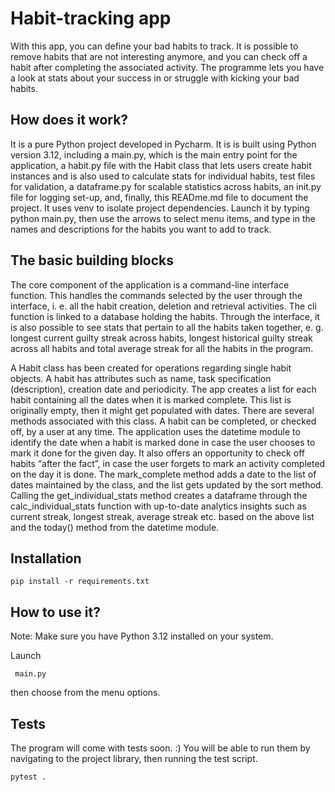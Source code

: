 # Habit-tracking app

With this app, you can define your bad habits to track. It is possible to remove habits that are not interesting anymore, and you can check off a habit after completing the associated activity. The programme lets you have a look at stats about your success in or struggle with kicking your bad habits.

## How does it work?

It is a pure Python project developed in Pycharm. It is is built using Python version 3.12, including a main.py, which is the main entry point for the application, a habit.py file with the Habit class that lets users create habit instances and is also used to calculate stats for individual habits, test files for validation, a dataframe.py for scalable statistics across habits, an init.py file for logging set-up, and, finally, this READme.md file to document the project. It uses venv to isolate project dependencies.
Launch it by typing python main.py, then use the arrows to select menu items, and type in the names and descriptions for the habits you want to add to track.

## The basic building blocks

The core component of the application is a command-line interface function. This handles the commands selected by the user through the interface, i. e. all the habit creation, deletion and retrieval activities. The cli function is linked to a database holding the habits. Through the interface, it is also possible to see stats that pertain to all the habits taken together, e. g. longest current guilty streak across habits, longest historical guilty streak across all habits and total average streak for all the habits in the program.

A Habit class has been created for operations regarding single habit objects. A habit has attributes such as name, task specification (description), creation date and periodicity. The app creates a list for each habit containing all the dates when it is marked complete. This list is originally empty, then it might get populated with dates. There are several methods associated with this class. A habit can be completed, or checked off, by a user at any time. The application uses the datetime module to identify the date when a habit is marked done in case the user chooses to mark it done for the given day. It also offers an opportunity to check off habits “after the fact”, in case the user forgets to mark an activity completed on the day it is done. The mark_complete method adds a date to the list of dates maintained by the class, and the list gets updated by the sort method. Calling the get_individual_stats method creates a dataframe through the calc_individual_stats function with up-to-date analytics insights such as current streak, longest streak, average streak etc. based on the above list and the today() method from the datetime module.

## Installation

```shell
pip install -r requirements.txt
```

## How to use it?

Note: Make sure you have Python 3.12 installed on your system.

Launch
```shell
 main.py
```
then choose from the menu options.

## Tests
The program will come with tests soon. :)
You will be able to run them by navigating to the project library, then running the test script.
```shell
pytest .
```